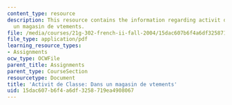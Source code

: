 ```yaml
---
content_type: resource
description: This resource contains the information regarding activit de Classe dans
  un magasin de vtements.
file: /media/courses/21g-302-french-ii-fall-2004/15dac607b6f4a6df3258719ea4908067_MIT21G_302_F04_Classe_S.pdf
file_type: application/pdf
learning_resource_types:
- Assignments
ocw_type: OCWFile
parent_title: Assignments
parent_type: CourseSection
resourcetype: Document
title: 'Activit de Classe: Dans un magasin de vtements'
uid: 15dac607-b6f4-a6df-3258-719ea4908067
---
```

